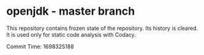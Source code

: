 # openjdk - master branch

This repository contains frozen state of the repository.
Its history is cleared. It is used only for static code
analysis with Codacy.

Commit Time: 1698325188